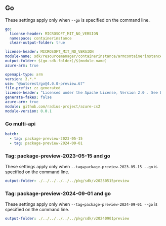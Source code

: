 ## Go

These settings apply only when `--go` is specified on the command line.

``` yaml $(go) && !$(track2)
go:
  license-header: MICROSOFT_MIT_NO_VERSION
  namespace: containerinstance
  clear-output-folder: true
```

``` yaml $(go) && $(track2)
license-header: MICROSOFT_MIT_NO_VERSION
module-name: sdk/resourcemanager/containerinstance/armcontainerinstance
output-folder: $(go-sdk-folder)/$(module-name)
azure-arm: true
```


``` yaml
openapi-type: arm
version: 3.*.*
use: "@autorest/go@4.0.0-preview.67"
file-prefix: zz_generated_
license-header: "Licensed under the Apache License, Version 2.0 . See LICENSE in the repository root for license information.\nCode generated by Microsoft (R) AutoRest Code Generator.\nChanges may cause incorrect behavior and will be lost if the code is regenerated."
generate-fakes: false
azure-arm: true
module: github.com/radius-project/azure-cs2
module-version: 0.0.1
```

### Go multi-api

``` yaml $(go) && $(multiapi)
batch:
  - tag: package-preview-2023-05-15
  - tag: package-preview-2024-09-01
```

### Tag: package-preview-2023-05-15 and go

These settings apply only when `--tag=package-preview-2023-05-15 --go` is specified on the command line.

``` yaml $(tag) == 'package-preview-2023-05-15' && $(go)
output-folder: ./../../../../../pkg/sdk/v20230515preview
```

### Tag: package-preview-2024-09-01 and go

These settings apply only when `--tag=package-preview-2024-09-01 --go` is specified on the command line.

``` yaml $(tag) == 'package-preview-2024-09-01' && $(go)
output-folder: ./../../../../../pkg/sdk/v20240901preview
```